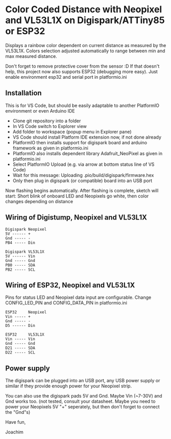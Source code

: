 # Color Coded Distance with Neopixel and VL53L1X on Digispark/ATTiny85 or ESP32

Displays a rainbow color dependent on current distance as measured by the VL53L1X.
Colors selection adjusted automatically to range between min and max measured distance.

Don't forget to remove protective cover from the sensor :D 
If that doesn't help, this project now also supports ESP32 (debugging more easy). 
Just enable environment esp32 and serial port in platformio.ini

## Installation

This is for VS Code, but should be easily adaptable to another PlatformIO environment or even Arduino IDE

* Clone git repository into a folder
* In VS Code switch to Explorer view
* Add folder to workspace (popup menu in Explorer pane)
* VS Code should install Platform IDE extension now, if not done already
* PlatformIO then installs support for digispark board and arduino framework as given in platformio.ini
* PlatformIO also installs dependent library Adafruit_NeoPixel as given in platformio.ini
* Select PlatformIO Upload (e.g. via arrow at bottom status line of VS Code)
* Wait for this message: Uploading .pio/build/digispark/firmware.hex
* Only then plug in digispark (or compatible) board into an USB port

Now flashing begins automatically.
After flashing is complete, sketch will start: 
Short blink of onboard LED and Neopixels go white, then color changes depending on distance

## Wiring of Digistump, Neopixel and VL53L1X

    Digispark Neopixel
    5V ------ +
    Gnd ----- -
    PB4 ----- Din

    Digispark VL53L1X
    5V ------ Vin
    Gnd ----- Gnd
    PB0 ----- SDA
    PB2 ----- SCL

## Wiring of ESP32, Neopixel and VL53L1X

Pins for status LED and Neopixel data input are configurable.
Change CONFIG_LED_PIN and CONFIG_DATA_PIN in platformio.ini

    ESP32     Neopixel
    Vin ----- +
    Gnd ----- -
    D5 ------ Din

    ESP32     VL53L1X
    Vin ----- Vin
    Gnd ----- Gnd
    D21 ----- SDA
    D22 ----- SCL

## Power supply

The digispark can be plugged into an USB port, any USB power supply or similar if they provide enough power for your Neopixel strip.

You can also use the digispark pads 5V and Gnd. Maybe Vin (~7-30V) and Gnd works too. (not tested, consult your datasheet. Maybe you need to power your Neopixels 5V "+" seperately, but then don't forget to connect the "Gnd"s)

Have fun,

Joachim
